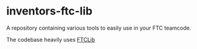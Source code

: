 # inventors-ftc-lib

A repository containing various tools to easily use in your FTC teamcode.

The codebase heavily uses [FTCLib](https://github.com/FTCLib/FTCLib)
